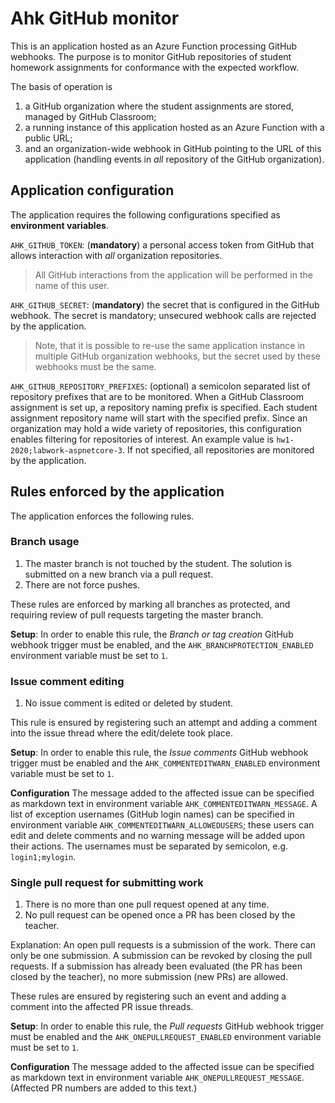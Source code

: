 # Ahk GitHub monitor

This is an application hosted as an Azure Function processing GitHub webhooks. The purpose is to monitor GitHub repositories of student homework assignments for conformance with the expected workflow.

The basis of operation is

1. a GitHub organization where the student assignments are stored, managed by GitHub Classroom;
1. a running instance of this application hosted as an Azure Function with a public URL;
1. and an organization-wide webhook in GitHub pointing to the URL of this application (handling events in _all_ repository of the GitHub organization).

## Application configuration

The application requires the following configurations specified as **environment variables**.

`AHK_GITHUB_TOKEN`: (**mandatory**) a personal access token from GitHub that allows interaction with _all_ organization repositories.

> All GitHub interactions from the application will be performed in the name of this user.

`AHK_GITHUB_SECRET`: (**mandatory**) the secret that is configured in the GitHub webhook. The secret is mandatory; unsecured webhook calls are rejected by the application.

> Note, that it is possible to re-use the same application instance in multiple GitHub organization webhooks, but the secret used by these webhooks must be the same.

`AHK_GITHUB_REPOSITORY_PREFIXES`: (optional) a semicolon separated list of repository prefixes that are to be monitored. When a GitHub Classroom assignment is set up, a repository naming prefix is specified. Each student assignment repository name will start with the specified prefix. Since an organization may hold a wide variety of repositories, this configuration enables filtering for repositories of interest. An example value is `hw1-2020;labwork-aspnetcore-3`. If not specified, all repositories are monitored by the application.

## Rules enforced by the application

The application enforces the following rules.

### Branch usage

1. The master branch is not touched by the student. The solution is submitted on a new branch via a pull request.
1. There are not force pushes.

These rules are enforced by marking all branches as protected, and requiring review of pull requests targeting the master branch.

**Setup**: In order to enable this rule, the _Branch or tag creation_ GitHub webhook trigger must be enabled, and the `AHK_BRANCHPROTECTION_ENABLED` environment variable must be set to `1`.

### Issue comment editing

1. No issue comment is edited or deleted by student.

This rule is ensured by registering such an attempt and adding a comment into the issue thread where the edit/delete took place.

**Setup**: In order to enable this rule, the _Issue comments_ GitHub webhook trigger must be enabled and the `AHK_COMMENTEDITWARN_ENABLED` environment variable must be set to `1`.

**Configuration** The message added to the affected issue can be specified as markdown text in environment variable `AHK_COMMENTEDITWARN_MESSAGE`. A list of exception usernames (GitHub login names) can be specified in environment variable `AHK_COMMENTEDITWARN_ALLOWEDUSERS`; these users can edit and delete comments and no warning message will be added upon their actions. The usernames must be separated by semicolon, e.g. `login1;mylogin`.

### Single pull request for submitting work

1. There is no more than one pull request opened at any time.
1. No pull request can be opened once a PR has been closed by the teacher.

Explanation: An open pull requests is a submission of the work. There can only be one submission. A submission can be revoked by closing the pull requests. If a submission has already been evaluated (the PR has been closed by the teacher), no more submission (new PRs) are allowed.

These rules are ensured by registering such an event and adding a comment into the affected PR issue threads.

**Setup**: In order to enable this rule, the _Pull requests_ GitHub webhook trigger must be enabled and the `AHK_ONEPULLREQUEST_ENABLED` environment variable must be set to `1`.

**Configuration** The message added to the affected issue can be specified as markdown text in environment variable `AHK_ONEPULLREQUEST_MESSAGE`. (Affected PR numbers are added to this text.)

